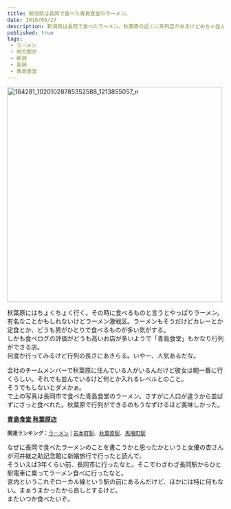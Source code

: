 ```yaml
---
title: 新潟県は長岡で食べた青島食堂のラーメン。
date: 2016/05/27
description: 新潟県は長岡で食べたラーメン。秋葉原の近くに系列店があるけどめちゃ並んでいて入れたことがない。
published: true
tags: 
 - ラーメン
 - 地方都市
 - 新潟
 - 長岡
 - 青島食堂
---
```


<a data-flickr-embed="true"  href="https://www.flickr.com/photos/shigeki_takeguchi/27191782042/in/dateposted-public/" title="164281_10201028785352588_1213855057_n"><img src="https://c3.staticflickr.com/8/7763/27191782042_16a82c4209.jpg" width="500" height="500" alt="164281_10201028785352588_1213855057_n"></a><script async src="//embedr.flickr.com/assets/client-code.js" charset="utf-8"></script>

秋葉原にはちょくちょく行く。その時に食べるものと言うとやっぱりラーメン。  
有名なことかもしれないけどラーメン激戦区。ラーメンもそうだけどカレーとか定食とか、どうも男がひとりで食べるものが多い気がする。  
しかも食べログの評価がどうも高いお店が多いようで「青島食堂」もかなり行列ができる店。  
何度か行ってみるけど行列の長さにあきらる。いやー、人気あるだな。  

<!-- more -->

会社のチームメンバーで秋葉原に住んでいる人がいるんだけど彼女は朝一番に行くらしい。それでも並んでいるけど何とか入れるレベルとのこと。  
そうでもしないとダメかぁ。  
で上の写真は長岡市で食べた青島食堂のラーメン。さすがに人口が違うから並ばずにさっと食べれた。秋葉原で行列ができるのもうなずけるほど美味しかった。  

<div class="tabelog">
<p><strong><a href="http://tabelog.com/tokyo/A1310/A131001/13094776/" target="_blank">青島食堂 秋葉原店</a></strong></p>
<script src="http://tabelog.com/badge/google_badge?escape=false&rcd=13094776" type="text/javascript" charset="utf-8"></script>
</div>
<p style="color:#444444; font-size:12px;"><strong>関連ランキング：</strong><a href="http://tabelog.com/rstLst/ramen/">ラーメン</a> | <a href="http://tabelog.com/tokyo/A1310/A131002/R1127/rstLst/">岩本町駅</a>、<a href="http://tabelog.com/tokyo/A1310/A131001/R173/rstLst/">秋葉原駅</a>、<a href="http://tabelog.com/tokyo/A1302/A130204/R7847/rstLst/">馬喰町駅</a></p>

なぜに長岡で食べたラーメンのことを書こうかと思ったかというと女優の杏さんが河井継之助記念館に新婚旅行で行ったと読んで、  
そういえば3年くらい前、長岡市に行ったなと。そこでわざわざ長岡駅からひと駅電車に乗ってラーメン食べに行ったなと。  
宮内というこれぞローカル線という駅の前にあるんだけど、ほかには特に何もない。まぁうまかったから良しとするけど。  
またいつか食べたいぞ。
